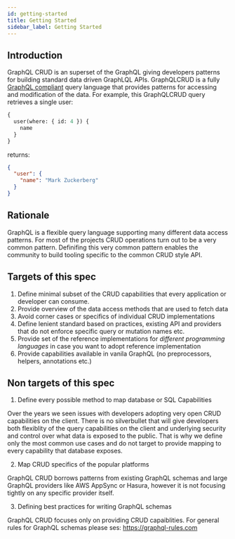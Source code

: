 ```yaml
---
id: getting-started
title: Getting Started
sidebar_label: Getting Started
---
```


## Introduction

GraphQL CRUD is an superset of the GraphQL giving developers
patterns for building standard data driven GraphLQL APIs.
GraphQLCRUD is a fully [GraphQL compliant](http://facebook.github.io/graphql/) query language that provides patterns for accessing and modification of the data. 
For example, this GraphQLCRUD query retrieves a single user:

```graphql
{
  user(where: { id: 4 }) {
    name
  }
}
```

returns:

```json
{
  "user": {
    "name": "Mark Zuckerberg"
  }
}
```

## Rationale

GraphQL is a flexible query language supporting many different data access patterns. 
For most of the projects CRUD operations turn out to be a very common pattern. Definifing this very common pattern enables the community to build tooling specific to the common CRUD style API.

## Targets of this spec

1. Define minimal subset of the CRUD capabilities 
that every application or developer can consume.
2. Provide overview of the data access methods that are used to fetch data
3. Avoid corner cases or specifics of individual CRUD implementations 
4. Define lenient standard based on practices, existing API and providers
that do not enforce specific query or mutation names etc.
5. Provide set of the reference implementations for *different programming languages* in case you want to adopt reference
implementation
6. Provide capabilities available in vanila GraphQL (no preprocessors, helpers, annotations etc.)

## Non targets of this spec

1. Define every possible method to map database or SQL Capabilities

Over the years we seen issues with developers adopting very open CRUD capabilities on the client. 
There is no silverbullet that will give developers both flexiblity of the query capabilities on the client 
and underlying security and control over what data is exposed to the public. 
That is why we define only the most common use cases and do not target to provide mapping to every capability that database exposes.

2) Map CRUD specifics of the popular platforms 

GraphQL CRUD borrows patterns from existing GraphQL schemas and large GraphQL providers like AWS AppSync or Hasura,
however it is not focusing tightly on any specific provider itself. 


3) Defining best practices for writing GraphQL schemas

GraphQL CRUD focuses only on providing CRUD capaiblities. 
For general rules for GraphQL schemas please ses: https://graphql-rules.com 



